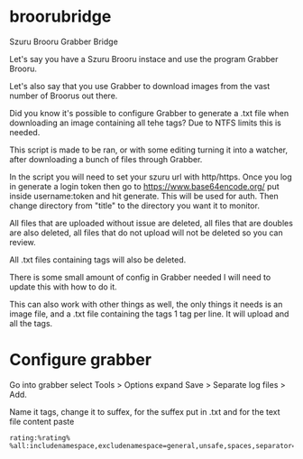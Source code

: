 # broorubridge
Szuru Brooru Grabber Bridge

Let's say you have a Szuru Brooru instace and use the program Grabber Brooru.

Let's also say that you use Grabber to download images from the vast number of Broorus out there.

Did you know it's possible to configure Grabber to generate a .txt file when downloading an image containing all tehe tags? Due to NTFS limits this is needed.

This script is made to be ran, or with some editing turning it into a watcher, after downloading a bunch of files through Grabber. 

In the script you will need to set your szuru url with http/https. Once you log in generate a login token then go to https://www.base64encode.org/ put inside username:token and hit generate. This will be used for auth. Then change directory from "title" to the directory you want it to monitor.

All files that are uploaded without issue are deleted, all files that are doubles are also deleted, all files that do not upload will not be deleted so you can review. 

All .txt files containing tags will also be deleted.

There is some small amount of config in Grabber needed I will need to update this with how to do it. 

This can also work with other things as well, the only things it needs is an image file, and a .txt file containing the tags 1 tag per line. It will upload and all the tags.

# Configure grabber

Go into grabber select Tools > Options expand Save > Separate log files > Add.

Name it tags, change it to suffex, for the suffex put in .txt and for the text file content paste 
```
rating:%rating%
%all:includenamespace,excludenamespace=general,unsafe,spaces,separator=\n%
```
